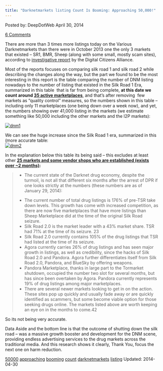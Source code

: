 ```yaml
---
title: "Darknetmarkets listing Count Is Booming: Approaching 50,000!"
---
```


<article class="post-listing post-5175 post type-post status-publish format-standard has-post-thumbnail hentry  tag-1514 tag-approaching tag-booming tag-count tag-darknetmarkets tag-listing">
Posted by: DeepDotWeb
<span>April 30, 2014</span>
    
<a href="/2014/04/30/darknetmarkets-listing-count-is-booming-approaching-50000/#comments">6 Comments</a></span>
</p>
<div class="clear"></div>
<div class="entry">
<p>There are more than 3 times more listings today on the Various Darknetmarkets than there were in October 2013 one the only 3 markets that existed &#8211; SR1, BMR, Sheep (along with some small, mostly scam sites), according to <a href="http://bit.ly/NewSilkRoad">investigative report</a> by the Digital Citizens Alliance.</p>
<p>Most of the reports focuses on comparing silk road 1 and silk road 2 while describing the changes along the way, but the part we found to be the most interesting in this report is the table comparing the number of DNM listing nowadays to the number of listing that existed in the Silk Road 1 Era, summarized in this table  that is far from being complete, <strong>at this date we count around <a href="/2013/10/28/updated-llist-of-hidden-marketplaces-tor-i2p/">35 active marketplaces</a></strong>, and that&#8217;s after removing  few markets as &#8220;quality control&#8221; measures, so the numbers shown in this table &#8211; including only 11 marketplaces (one being down over a week now), and yet, the numbers showing over 41,000 listing in the markets (we estimate something like 50,000 including the other markets and the I2P markets):</p>
<p><a href="/imgs/2014/04/dnm1.png"><img class="aligncenter  wp-image-5176" src="/imgs/2014/04/dnm1.png" alt="dnm1" width="844" height="541" srcset="/imgs/2014/04/dnm1.png 1062w, /imgs/2014/04/dnm1-300x192.png 300w, /imgs/2014/04/dnm1-1024x657.png 1024w" sizes="(max-width: 844px) 100vw, 844px"/></a></p>
<p>We can see the huge increase since the Silk Road 1 era, summarized in this (more accurate table:<br/>
<a href="/imgs/2014/04/dnm2.png"><img class="aligncenter size-full wp-image-5177" src="/imgs/2014/04/dnm2.png" alt="dnm2" width="1065" height="233" srcset="/imgs/2014/04/dnm2.png 1065w, /imgs/2014/04/dnm2-300x66.png 300w, /imgs/2014/04/dnm2-1024x224.png 1024w" sizes="(max-width: 1065px) 100vw, 1065px"/></a></p>
<p>In the explanation below this table its being said &#8211; this excludes at least other <strong><span style="text-decoration: underline;">25 markets and some vendor shops who are established (exists over ~2 months)</span>:</strong></p>
<blockquote>
<ul>
<li>The current state of the Darknet drug economy, despite the turmoil, is not all that different six months after the arrest of DPR if one looks strictly at the numbers (these numbers are as of January 29, 2014):</li>
</ul>
<ul>
<li>The current number of total drug listings is 176% of pre-TSR take down levels. This growth has come with increased competition, as there are now five marketplaces that have more listings than Sheep Marketplace did at the time of the original Silk Road seizure.</li>
<li>Silk Road 2.0 is the market leader with a 43% market share. TSR had 71% at the time of its seizure. 23</li>
<li>Silk Road 2.0 currently contains 105% of the drug listings that TSR had listed at the time of its seizure.</li>
<li>Agora currently carries 26% of drug listings and has seen major growth in listings, as well as credibility, since the hacks of Silk Road 2.0 and Pandora. Agora further differentiates itself from Silk Road 2.0, Pandora, and BlueSky by offering weapons.</li>
<li>Pandora Marketplace, thanks in large part to the Tormarket shutdown, occupied the number two slot for several months, but has since been overtaken by Agora. Pandora currently represents 19% of drug listings among major marketplaces.</li>
<li>There are several newer markets looking to get in on the action. These sites pop up quickly and usually fade away or are quickly identified as scammers, but some become viable option for those seeking drugs online. The markets listed above are worth keeping an eye on in the months to come.42</li>
</ul>
</blockquote>
<p>So its not being very accurate.</p>
<p>Data Aside and the bottom line is that the outcome of shutting down the silk road &#8211; was a massive growth booster and development for the DNM scene,  providing endless advertising services to the drug markets across the traditional media. And this research shows it clearly, Thank You, focus the next one on harm reduction.</p>
</div>
<a href="https://www.deepdotweb.com/tag/50000/" rel="tag">50000</a> <a href="https://www.deepdotweb.com/tag/approaching/" rel="tag">approaching</a> <a href="https://www.deepdotweb.com/tag/booming/" rel="tag">booming</a> <a href="https://www.deepdotweb.com/tag/count/" rel="tag">count</a> <a href="https://www.deepdotweb.com/tag/darknetmarkets/" rel="tag">darknetmarkets</a> <a href="https://www.deepdotweb.com/tag/listing/" rel="tag">listing</a></span> 
Updated: 2014-04-30
    
